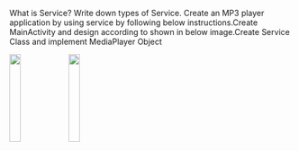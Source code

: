 What is Service? Write down types of Service. Create an MP3 player application by using service by following below instructions.Create MainActivity and design according to shown in below image.Create Service Class and implement MediaPlayer Object

<img src="https://github.com/vedant15708/MAD_practical6_21012011059/assets/98215447/8c471fb1-a0dd-4292-9621-d6918b7088cd" width=20% height=20%>

<img src="https://github.com/vedant15708/MAD_practical6_21012011059/assets/98215447/203c0da4-be32-4bf0-be9a-0844da651bf3)" width=20% height=20%>
